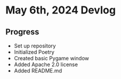 # May 6th, 2024 Devlog

## Progress

- Set up repository
- Initialized Poetry
- Created basic Pygame window
- Added Apache 2.0 license
- Added README.md
